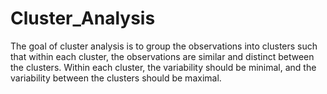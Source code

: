 # Cluster_Analysis
 The goal of cluster analysis is to group the observations into clusters such that within each cluster, the observations are similar and distinct between the clusters. Within each cluster, the variability should be minimal, and the variability between the clusters should be maximal.
